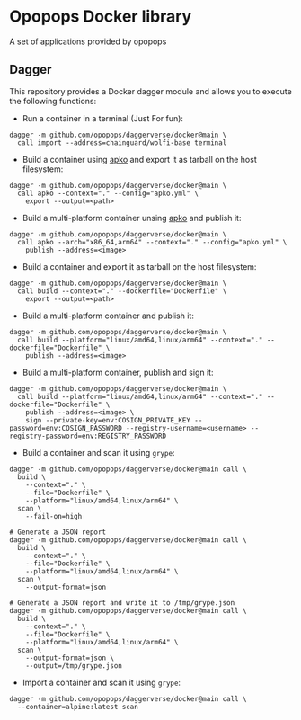 # Opopops Docker library

A set of applications provided by opopops

## Dagger

This repository provides a Docker dagger module and allows you to execute the following functions:

- Run a container in a terminal (Just For fun):

```shell
dagger -m github.com/opopops/daggerverse/docker@main \
  call import --address=chainguard/wolfi-base terminal
```

- Build a container using [apko](https://github.com/chainguard-dev/apko) and export it as tarball on the host filesystem:

```shell
dagger -m github.com/opopops/daggerverse/docker@main \
  call apko --context="." --config="apko.yml" \
    export --output=<path>
```

- Build a multi-platform container unsing [apko](https://github.com/chainguard-dev/apko) and publish it:

```shell
dagger -m github.com/opopops/daggerverse/docker@main \
  call apko --arch="x86_64,arm64" --context="." --config="apko.yml" \
    publish --address=<image>
```

- Build a container and export it as tarball on the host filesystem:

```shell
dagger -m github.com/opopops/daggerverse/docker@main \
  call build --context="." --dockerfile="Dockerfile" \
    export --output=<path>
```

- Build a multi-platform container and publish it:

```shell
dagger -m github.com/opopops/daggerverse/docker@main \
  call build --platform="linux/amd64,linux/arm64" --context="." --dockerfile="Dockerfile" \
    publish --address=<image>
```

- Build a multi-platform container, publish and sign it:

```shell
dagger -m github.com/opopops/daggerverse/docker@main \
  call build --platform="linux/amd64,linux/arm64" --context="." --dockerfile="Dockerfile" \
    publish --address=<image> \
    sign --private-key=env:COSIGN_PRIVATE_KEY --password=env:COSIGN_PASSWORD --registry-username=<username> --registry-password=env:REGISTRY_PASSWORD
```

- Build a container and scan it using `grype`:

```shell
dagger -m github.com/opopops/daggerverse/docker@main call \
  build \
    --context="." \
    --file="Dockerfile" \
    --platform="linux/amd64,linux/arm64" \
  scan \
    --fail-on=high

# Generate a JSON report
dagger -m github.com/opopops/daggerverse/docker@main call \
  build \
    --context="." \
    --file="Dockerfile" \
    --platform="linux/amd64,linux/arm64" \
  scan \
    --output-format=json

# Generate a JSON report and write it to /tmp/grype.json
dagger -m github.com/opopops/daggerverse/docker@main call \
  build \
    --context="." \
    --file="Dockerfile" \
    --platform="linux/amd64,linux/arm64" \
  scan \
    --output-format=json \
    --output=/tmp/grype.json
```

- Import a container and scan it using `grype`:

```shell
dagger -m github.com/opopops/daggerverse/docker@main call \
  --container=alpine:latest scan
```

